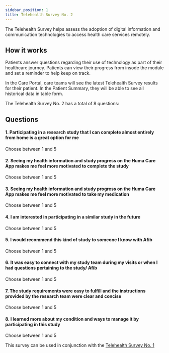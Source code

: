 ```yaml
---
sidebar_position: 1
title: Telehealth Survey No. 2
---
```


The Telehealth Survey helps assess the adoption of digital information and communication technologies to access health care services remotely.

## How it works

Patients answer questions regarding their use of technology as part of their healthcare journey. Patients can view their progress from insode the module and set a reminder to help keep on track.

In the Care Portal, care teams will see the latest Telehealth Survey results for their patient. In the Patient Summary, they will be able to see all historical data in table form.

The Telehealth Survey No. 2 has a total of 8 questions:

## Questions

#### 1. Participating in a research study that I can complete almost entirely from home is a great option for me

Choose between 1 and 5

#### 2. Seeing my health information and study progress on the Huma Care App makes me feel more motivated to complete the study

Choose between 1 and 5

#### 3. Seeing my health information and study progress on the Huma Care App makes me feel more motivated to take my medication

Choose between 1 and 5

#### 4. I am interested in participating in a similar study in the future

Choose between 1 and 5

#### 5. I would recommend this kind of study to someone I know with Afib

Choose between 1 and 5

#### 6. It was easy to connect with my study team during my visits or when I had questions pertaining to the study/ Afib

Choose between 1 and 5

#### 7. The study requirements were easy to fulfill and the instructions provided by the research team were clear and concise

Choose between 1 and 5

#### 8. I learned more about my condition and ways to manage it by participating in this study

Choose between 1 and 5

This survey can be used in conjunction with the [Telehealth Survey No. 1](./telehealth-survey-01.md)
